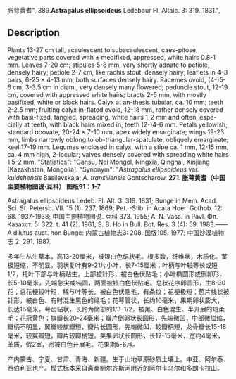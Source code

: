 胀萼黄耆",
389.**Astragalus ellipsoideus** Ledebour Fl. Altaic. 3: 319. 1831.",

## Description
Plants 13-27 cm tall, acaulescent to subacaulescent, caes-pitose, vegetative parts covered with ± medifixed, appressed, white hairs 0.8-1 mm. Leaves 7-20 cm; stipules 5-8 mm, very shortly adnate to petiole, densely hairy; petiole 2-7 cm, like rachis stout, densely hairy; leaflets in 4-8 pairs, 6-25 × 4-13 mm, both surfaces densely hairy. Racemes ovoid, (4-)5-6 cm, 3-3.5 cm in diam., very densely many flowered; peduncle stout, 12-19 cm, covered with appressed white hairs; bracts 2-5 mm, with mostly basifixed, white or black hairs. Calyx at an-thesis tubular, ca. 10 mm; teeth 2-2.5 mm; fruiting calyx in-flated ovoid, 12-18 mm, rather densely covered with basi-fixed, tangled, spreading, white hairs 1-2 mm and often, espe-cially at teeth, with black hairs mixed in; teeth (2-)4-6 mm. Petals yellowish; standard obovate, 20-24 × 7-10 mm, apex widely emarginate; wings 19-23 mm, limbs narrowly oblong to ob-triangular-spatulate, obliquely emarginate; keel 17-19 mm. Legumes enclosed in calyx, with a stipe ca. 1 mm, 12-15 mm, ca. 4 mm high, 2-locular; valves densely covered with spreading white hairs 1.5-2 mm.
  "Statistics": "Gansu, Nei Mongol, Ningxia, Qinghai, Xinjiang [Kazakhstan, Mongolia].
  "Synonym": "*Astragalus ellipsoideus* var. *kuldshensis* Basilevskaja; *A. transiliensis* Gontscharow.
**271. 胀萼黄耆（中国主要植物图说·豆科） 图版91：1-7**

Astragalus ellipsoideus Ledeb. Fl. Alt. 3: 319. 1831; Bunge in Mem. Acad. Sci. St. Petersb. VII. 15 (1): 237. 1869; Pet. -Stib. in Acata Hoer. Gothob. 12: 68. 1937-1938; 中国主要植物图说. 豆科 373. 1955; A. N. Vasa. in Pavl. Φπ. Казахст. 5: 322. t. 41 (2). 1961; S. B. Ho in Bull. Bot. Res. 3 (4): 59. 1983.——A dilutus auct. non Bunge: 内蒙古植物志3: 208. 图版105. 1977; 中国沙漠植物志 2: 291. 1987.

多年生丛生草本，高13-20厘米，被银白色绢状毛。根多数，纤维状，木质化。茎极短缩，不明显。羽状复叶有9-21片小叶，长7-15厘米；叶柄与叶轴等长或短1/2，托叶下部与叶柄贴生，上部披针形，被白色伏贴毛；小叶椭圆形或倒卵形，长5-10毫米，先端急尖或钝圆，两面被银白色伏贴毛。总状花序卵圆形，生8-30花；总花梗较叶短，稀与叶等长。被白色伏贴毛，有条纹；花梗极短；苞片线状披针形，被白色、有时混生黑色的缘毛；花萼管状，长约10毫米，果期卵状膨大，长达16毫米，萼齿钻状，长约为筒部的1/3-1/2，被黑、白色混生、半开展的短柔毛；花冠黄色；旗瓣长20-24毫米；瓣片倒卵状长圆形，先端微凹，中部微缢缩，瓣柄不明显，翼瓣较旗瓣短，瓣片长圆形，先端微凹，较瓣柄短，龙骨瓣长15-18毫米，较翼瓣短，瓣片较瓣柄短。荚果卵状长圆形，长12-15毫米，宽约4毫米，革质，假2室，密被白色开展毛。花果期5-6月。

产内蒙古、宁夏、甘肃、青海、新疆。生于山地草原砂质土壤上。中亚、阿尔泰、西伯利亚也产。模式标本采自斋桑额尔齐斯河附近的阿尔卡乌尔和多朗卡拉山。
